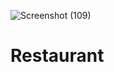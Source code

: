 ![Screenshot (109)](https://user-images.githubusercontent.com/85219856/174552173-7a5e965a-72df-4a7c-996b-880408ce7d53.png)
# Restaurant
